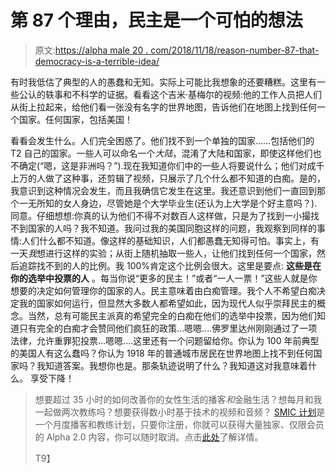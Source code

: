 # 第 87 个理由，民主是一个可怕的想法

> 原文:[https://alpha male 20 . com/2018/11/18/reason-number-87-that-democracy-is-a-terrible-idea/](https://alphamale20.com/2018/11/18/reason-number-87-that-democracy-is-a-terrible-idea/)

有时我低估了典型的人的愚蠢和无知。实际上可能比我想象的还要糟糕。这里有一些公认的轶事和不科学的证据。看看这个吉米·基梅尔的视频:他的工作人员把人们从街上拉起来，给他们看一张没有名字的世界地图，告诉他们在地图上找到任何一个国家。任何国家，包括美国！

看看会发生什么。人们完全困惑了。他们找不到一个单独的国家……包括他们的 T2 自己的国家。一些人可以命名一个*大陆*，混淆了大陆和国家，即使这样他们也不确定(“嗯，这是非洲吗？”).现在我知道你们中的一些人将要说什么；他们对成千上万的人做了这种事，还剪辑了视频，只展示了几个什么都不知道的白痴。是的，我意识到这种情况会发生，而且我确信它发生在这里。我还意识到他们一直回到那个一无所知的女人身边，尽管她是个大学毕业生(还认为上大学是个好主意吗？).同意。仔细想想:你真的认为他们不得不对数百人这样做，只是为了找到一小撮找不到国家的人吗？我不知道。我问过我的美国同胞这样的问题，我观察到同样的事情:人们什么都不知道。像这样的基础知识，人们都愚蠢无知得可怕。事实上，有一天*我*想进行这样的实验；从街上随机抽取一些人，让他们找到任何一个国家，然后追踪找不到的人的比例。我 100%肯定这个比例会很大。这里是要点: **这些是在你的选举中投票的人** 。每当你说“更多的民主！”或者“一人一票！”这些人就是你想要的决定如何管理你的国家的人。民主意味着由白痴管理。我个人不希望白痴决定我的国家如何运行，但显然大多数人都希望如此，因为现代人似乎崇拜民主的概念。当然，总有可能民主派真的希望完全的白痴在他们的选举中投票，因为他们知道只有完全的白痴才会赞同他们疯狂的政策…嗯嗯....佛罗里达州刚刚通过了一项法律，允许重罪犯投票...嗯嗯....这里还有一个问题留给你。你认为 100 年前典型的美国人有这么蠢吗？你认为 1918 年的普通城市居民在世界地图上找不到任何国家吗？我知道答案。我想你也是。那条轨迹说明了什么？我知道这对我意味着什么。
享受下降！

> 想要超过 35 小时的如何改善你的女性生活的播客*和*金融生活？想每月和我一起做两次教练吗？想要获得数小时基于技术的视频和音频？ [SMIC 计划](https://alphamale20.kartra.com/page/vIL17)是一个月度播客和教练计划，只要你注册，你就可以获得大量独家、仅限会员的 Alpha 2.0 内容，你可以随时取消。点击[此处](https://alphamale20.kartra.com/page/vIL17)了解详情。
> 
> T9】